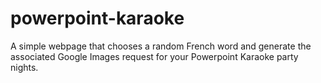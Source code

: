 # powerpoint-karaoke
A simple webpage that chooses a random French word and generate the associated Google Images request for your Powerpoint Karaoke party nights.
